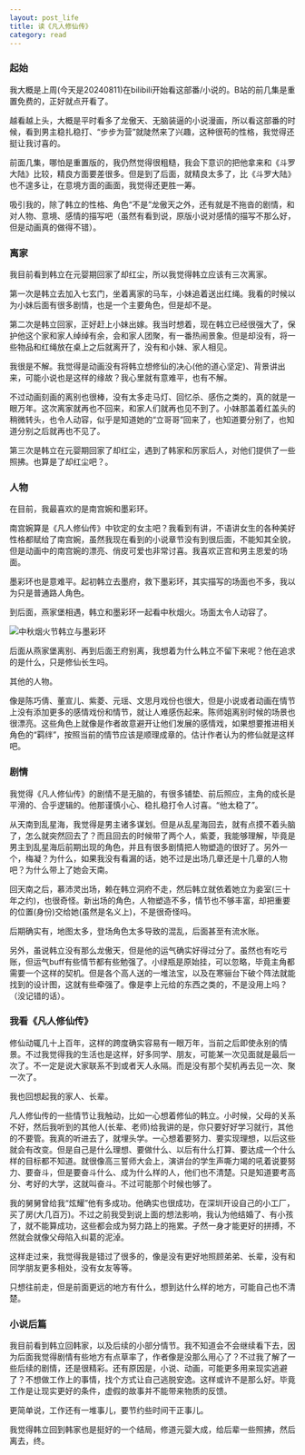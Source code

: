 ```yaml
---
layout: post_life
title: 读《凡人修仙传》
category: read
---
```


### 起始

我大概是上周(今天是20240811)在bilibili开始看这部番/小说的。B站的前几集是重置免费的，正好就点开看了。

越看越上头，大概是平时看多了龙傲天、无脑装逼的小说漫画，所以看这部番的时候，看到男主稳扎稳打、“步步为营”就陡然来了兴趣，这种很苟的性格，我觉得还挺让我讨喜的。

前面几集，哪怕是重置版的，我仍然觉得很粗糙，我会下意识的把他拿来和《斗罗大陆》比较，精良方面要差很多。但是到了后面，就精良太多了，比《斗罗大陆》也不遑多让，在意境方面的画面，我觉得还更胜一筹。

吸引我的，除了韩立的性格、角色“不是”龙傲天之外，还有就是不拖沓的剧情，和对人物、意境、感情的描写吧（虽然有看到说，原版小说对感情的描写不那么好，但是动画真的做得不错）。

### 离家

我目前看到韩立在元婴期回家了却红尘，所以我觉得韩立应该有三次离家。

第一次是韩立去加入七玄门，坐着离家的马车，小妹追着送出红绳。我看的时候以为小妹后面有很多剧情，也是一个主要角色，但是却不是。

第二次是韩立回家，正好赶上小妹出嫁。我当时想着，现在韩立已经很强大了，保护他这个家和家人绰绰有余，会和家人团聚，有一番热闹景象。但是却没有，将一些物品和红绳放在桌上之后就离开了，没有和小妹、家人相见。

我很是不解。我觉得是动画没有将韩立想修仙的决心(他的道心坚定)、背景讲出来，可能小说也是这样的缘故？我心里就有意难平，也有不解。

不过动画刻画的离别也很棒，没有太多走马灯、回忆杀、感伤之类的，真的就是一眼万年。这次离家就再也不回来，和家人们就再也见不到了。小妹那盖着红盖头的稍微转头，也令人动容，似乎是知道她的“立哥哥”回来了，也知道要分别了，也知道分别之后就再也不见了。

第三次是韩立在元婴期回家了却红尘，遇到了韩家和厉家后人，对他们提供了一些照拂。也算是了却红尘吧？。

### 人物

在目前，我最喜欢的是南宫婉和墨彩环。

南宫婉算是《凡人修仙传》中钦定的女主吧？我看到有讲，不语讲女生的各种美好性格都赋给了南宫婉，虽然我现在看到的小说章节没有到很后面，不能知其全貌，但是动画中的南宫婉的漂亮、俏皮可爱也非常讨喜。我喜欢正宫和男主恩爱的场面。

墨彩环也是意难平。起初韩立去墨府，救下墨彩环，其实描写的场面也不多，我以为只是普通路人角色。

到后面，燕家堡相遇，韩立和墨彩环一起看中秋烟火。场面太令人动容了。

![中秋烟火节韩立与墨彩环](https://blogcdn.qihope.com/github-life/2024-08-11-FanRenXiuXianZhuan-1.png)

后面从燕家堡离别、再到后面王府别离，我想着为什么韩立不留下来呢？他在追求的是什么，只是修仙长生吗。

其他的人物。

像是陈巧倩、董宣儿、紫菱、元瑶、文思月戏份也很大，但是小说或者动画在情节上没有添加更多的感情戏份和情节，就让人难感伤起来。陈师姐离别时候的场景也很漂亮。这些角色上就像是作者故意避开让他们发展的感情戏，如果想要推进相关角色的“羁绊”，按照当前的情节应该是顺理成章的。估计作者认为的修仙就是这样吧。

### 剧情

我觉得《凡人修仙传》的剧情不是无脑的，有很多铺垫、前后照应，主角的成长是平滑的、合乎逻辑的。他那谨慎小心、稳扎稳打令人讨喜。“他太稳了”。

从天南到乱星海，我觉得是男主诸多谋划。但是从乱星海回去，就有点摸不着头脑了，怎么就突然回去了？而且回去的时候带了两个人，紫菱，我能够理解，毕竟是男主到乱星海后前期出现的角色，并且有很多剧情把人物塑造的很好了。另外一个，梅凝？为什么，如果我没有看漏的话，她不过是出场几章还是十几章的人物吧？为什么带上了她会天南。

回天南之后，慕沛灵出场，赖在韩立洞府不走，然后韩立就依着她立为妾室(三十年之约)，也很奇怪。新出场的角色，人物塑造不多，情节也不够丰富，却把重要的位置(身份)交给她(虽然是名义上)，不是很奇怪吗。

后期确实有，地图太多，登场角色太多导致的混乱，后面甚至有流水账。

另外，虽说韩立没有那么龙傲天，但是他的运气确实好得过分了。虽然也有吃亏账，但运气buff有些情节都有些勉强了。小绿瓶是原始挂，可以忽略，毕竟主角都需要一个这样的契机。但是各个高人送的一堆法宝，以及在寒骊台下破个阵法就能找到的设计图，这就有些牵强了。像是李上元给的东西之类的，不是没用上吗？（没记错的话）。

### 我看《凡人修仙传》

修仙动辄几十上百年，这样的跨度确实容易有一眼万年，当前之后即使永别的情景。不过我觉得我的生活也是这样，好多同学、朋友，可能某一次见面就是最后一次了。不一定是说大家联系不到或者天人永隔。而是没有那个契机再去见一次、聚一次了。

我也回想起我的家人、长辈。

凡人修仙传的一些情节让我触动，比如一心想着修仙的韩立。小时候，父母的关系不好，然后我听到的其他人(长辈、老师)给我讲的是，你只要好好学习就行，其他的不要管。我真的听进去了，就埋头学。一心想着要努力、要实现理想，以后这些就会有改变。但是自己是什么理想、要做什么、以后有什么打算、要达成一个什么样的目标都不知道。就很像高三誓师大会上，演讲台的学生声嘶力竭的吼着说要努力、要奋斗，但是要奋斗什么、成为什么样的人，他们也不清楚。只是知道要考高分、考好的大学，这就叫奋斗。不过可能那个时候也够了。

我的舅舅曾给我“炫耀”他有多成功。他确实也很成功，在深圳开设自己的小工厂，买了房(大几百万)。不过之前我受到说上面的想法影响，我认为他结婚了、有小孩了，就不能算成功，这些都会成为努力路上的拖累。孑然一身才能更好的拼搏，不然就会就像父母陷入纠葛的泥淖。

这样走过来，我觉得我是错过了很多的，像是没有更好地照顾弟弟、长辈，没有和同学朋友更多相处，没有女友等等。

只想往前走，但是前面更远的地方有什么，想到达什么样的地方，可能自己也不清楚。

### 小说后篇

我目前看到韩立回韩家，以及后续的小部分情节。我不知道会不会继续看下去，因为后面我觉得剧情有些地方有点草率了，作者像是没那么用心了？不过我了解了一些后续的剧情，还是很精彩。还有原因是，小说、动画，可能更多用来现实逃避了？不想做工作上的事情，找个方式让自己逃脱安逸。这样或许不是那么好。毕竟工作是让现实更好的条件，虚假的故事并不能带来物质的反馈。

更简单说，工作还有一堆事儿，要节约些时间干正事儿。

我觉得韩立回到韩家也是挺好的一个结局，修道元婴大成，给后辈一些照拂，然后离去，终。
